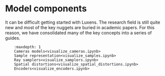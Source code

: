 # Model components

It can be difficult getting started with Luxens. The research field is still quite new and most of the key nuggets are buried in academic papers. For this reason, we have consolidated many of the key concepts into a series of guides.

```{toctree}
    :maxdepth: 1
    Cameras models<visualize_cameras.ipynb>
    Sample representation<visualize_samples.ipynb>
    Ray samplers<visualize_samplers.ipynb>
    Spatial distortions<visualize_spatial_distortions.ipynb>
    Encoders<visualize_encoders.ipynb>
```
